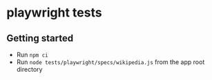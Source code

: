 # playwright tests

## Getting started

- Run `npm ci`
- Run `node tests/playwright/specs/wikipedia.js` from the app root directory